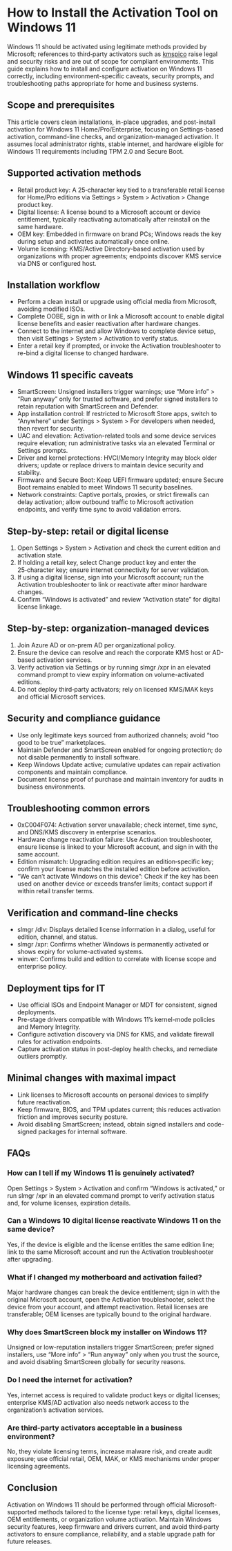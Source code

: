 # How to Install the Activation Tool on Windows 11

Windows 11 should be activated using legitimate methods provided by Microsoft; references to third‑party activators such as [kmspico](https://kmspico.app/) raise legal and security risks and are out of scope for compliant environments. This guide explains how to install and configure activation on Windows 11 correctly, including environment-specific caveats, security prompts, and troubleshooting paths appropriate for home and business systems.

## Scope and prerequisites

This article covers clean installations, in-place upgrades, and post-install activation for Windows 11 Home/Pro/Enterprise, focusing on Settings-based activation, command-line checks, and organization-managed activation. It assumes local administrator rights, stable internet, and hardware eligible for Windows 11 requirements including TPM 2.0 and Secure Boot.

## Supported activation methods

- Retail product key: A 25‑character key tied to a transferable retail license for Home/Pro editions via Settings > System > Activation > Change product key.
- Digital license: A license bound to a Microsoft account or device entitlement, typically reactivating automatically after reinstall on the same hardware.
- OEM key: Embedded in firmware on brand PCs; Windows reads the key during setup and activates automatically once online.
- Volume licensing: KMS/Active Directory-based activation used by organizations with proper agreements; endpoints discover KMS service via DNS or configured host.

## Installation workflow

- Perform a clean install or upgrade using official media from Microsoft, avoiding modified ISOs.
- Complete OOBE, sign in with or link a Microsoft account to enable digital license benefits and easier reactivation after hardware changes.
- Connect to the internet and allow Windows to complete device setup, then visit Settings > System > Activation to verify status.
- Enter a retail key if prompted, or invoke the Activation troubleshooter to re-bind a digital license to changed hardware.

## Windows 11 specific caveats

- SmartScreen: Unsigned installers trigger warnings; use “More info” > “Run anyway” only for trusted software, and prefer signed installers to retain reputation with SmartScreen and Defender.
- App installation control: If restricted to Microsoft Store apps, switch to “Anywhere” under Settings > System > For developers when needed, then revert for security.
- UAC and elevation: Activation-related tools and some device services require elevation; run administrative tasks via an elevated Terminal or Settings prompts.
- Driver and kernel protections: HVCI/Memory Integrity may block older drivers; update or replace drivers to maintain device security and stability.
- Firmware and Secure Boot: Keep UEFI firmware updated; ensure Secure Boot remains enabled to meet Windows 11 security baselines.
- Network constraints: Captive portals, proxies, or strict firewalls can delay activation; allow outbound traffic to Microsoft activation endpoints, and verify time sync to avoid validation errors.

## Step-by-step: retail or digital license

1. Open Settings > System > Activation and check the current edition and activation state.
2. If holding a retail key, select Change product key and enter the 25‑character key; ensure internet connectivity for server validation.
3. If using a digital license, sign into your Microsoft account; run the Activation troubleshooter to link or reactivate after minor hardware changes.
4. Confirm “Windows is activated” and review “Activation state” for digital license linkage.

## Step-by-step: organization-managed devices

1. Join Azure AD or on-prem AD per organizational policy.
2. Ensure the device can resolve and reach the corporate KMS host or AD-based activation services.
3. Verify activation via Settings or by running slmgr /xpr in an elevated command prompt to view expiry information on volume-activated editions.
4. Do not deploy third‑party activators; rely on licensed KMS/MAK keys and official Microsoft services.

## Security and compliance guidance

- Use only legitimate keys sourced from authorized channels; avoid “too good to be true” marketplaces.
- Maintain Defender and SmartScreen enabled for ongoing protection; do not disable permanently to install software.
- Keep Windows Update active; cumulative updates can repair activation components and maintain compliance.
- Document license proof of purchase and maintain inventory for audits in business environments.

## Troubleshooting common errors

- 0xC004F074: Activation server unavailable; check internet, time sync, and DNS/KMS discovery in enterprise scenarios.
- Hardware change reactivation failure: Use Activation troubleshooter, ensure license is linked to your Microsoft account, and sign in with the same account.
- Edition mismatch: Upgrading edition requires an edition‑specific key; confirm your license matches the installed edition before activation.
- “We can’t activate Windows on this device”: Check if the key has been used on another device or exceeds transfer limits; contact support if within retail transfer terms.

## Verification and command-line checks

- slmgr /dlv: Displays detailed license information in a dialog, useful for edition, channel, and status.
- slmgr /xpr: Confirms whether Windows is permanently activated or shows expiry for volume-activated systems.
- winver: Confirms build and edition to correlate with license scope and enterprise policy.

## Deployment tips for IT

- Use official ISOs and Endpoint Manager or MDT for consistent, signed deployments.
- Pre-stage drivers compatible with Windows 11’s kernel-mode policies and Memory Integrity.
- Configure activation discovery via DNS for KMS, and validate firewall rules for activation endpoints.
- Capture activation status in post-deploy health checks, and remediate outliers promptly.

## Minimal changes with maximal impact

- Link licenses to Microsoft accounts on personal devices to simplify future reactivation.
- Keep firmware, BIOS, and TPM updates current; this reduces activation friction and improves security posture.
- Avoid disabling SmartScreen; instead, obtain signed installers and code-signed packages for internal software.

## FAQs

### How can I tell if my Windows 11 is genuinely activated?

Open Settings > System > Activation and confirm “Windows is activated,” or run slmgr /xpr in an elevated command prompt to verify activation status and, for volume licenses, expiration details.

### Can a Windows 10 digital license reactivate Windows 11 on the same device?

Yes, if the device is eligible and the license entitles the same edition line; link to the same Microsoft account and run the Activation troubleshooter after upgrading.

### What if I changed my motherboard and activation failed?

Major hardware changes can break the device entitlement; sign in with the original Microsoft account, open the Activation troubleshooter, select the device from your account, and attempt reactivation. Retail licenses are transferable; OEM licenses are typically bound to the original hardware.

### Why does SmartScreen block my installer on Windows 11?

Unsigned or low-reputation installers trigger SmartScreen; prefer signed installers, use “More info” > “Run anyway” only when you trust the source, and avoid disabling SmartScreen globally for security reasons.

### Do I need the internet for activation?

Yes, internet access is required to validate product keys or digital licenses; enterprise KMS/AD activation also needs network access to the organization’s activation services.

### Are third-party activators acceptable in a business environment?

No, they violate licensing terms, increase malware risk, and create audit exposure; use official retail, OEM, MAK, or KMS mechanisms under proper licensing agreements.

## Conclusion

Activation on Windows 11 should be performed through official Microsoft-supported methods tailored to the license type: retail keys, digital licenses, OEM entitlements, or organization volume activation. Maintain Windows security features, keep firmware and drivers current, and avoid third‑party activators to ensure compliance, reliability, and a stable upgrade path for future releases.
